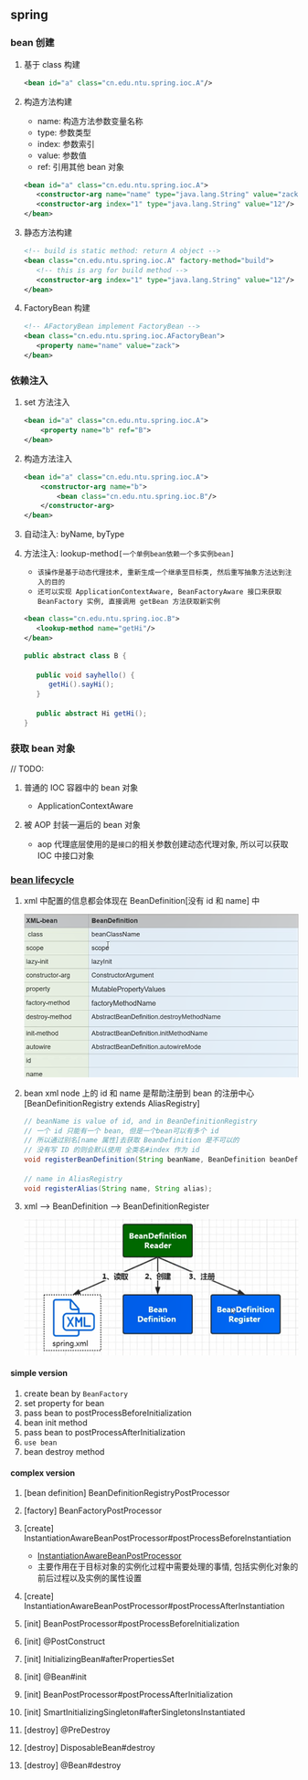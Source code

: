 ## spring

### bean 创建

1. 基于 class 构建

   ```xml
   <bean id="a" class="cn.edu.ntu.spring.ioc.A"/>
   ```

2. 构造方法构建

   - name: 构造方法参数变量名称
   - type: 参数类型
   - index: 参数索引
   - value: 参数值
   - ref: 引用其他 bean 对象

   ```xml
   <bean id="a" class="cn.edu.ntu.spring.ioc.A">
      <constructor-arg name="name" type="java.lang.String" value="zack"/>
      <constructor-arg index="1" type="java.lang.String" value="12"/>
   </bean>
   ```

3. 静态方法构建

   ```xml
   <!-- build is static method: return A object -->
   <bean class="cn.edu.ntu.spring.ioc.A" factory-method="build">
      <!-- this is arg for build method -->
      <constructor-arg index="1" type="java.lang.String" value="12"/>
   </bean>
   ```

4. FactoryBean 构建

   ```xml
   <!-- AFactoryBean implement FactoryBean -->
   <bean class="cn.edu.ntu.spring.ioc.AFactoryBean">
      <property name="name" value="zack">
   </bean>
   ```

### 依赖注入

1. set 方法注入

   ```xml
   <bean id="a" class="cn.edu.ntu.spring.ioc.A">
       <property name="b" ref="B">
   </bean>
   ```

2. 构造方法注入

   ```xml
   <bean id="a" class="cn.edu.ntu.spring.ioc.A">
       <constructor-arg name="b">
           <bean class="cn.edu.ntu.spring.ioc.B"/>
       </constructor-arg>
   </bean>
   ```

3. 自动注入: byName, byType
4. 方法注入: lookup-method`[一个单例bean依赖一个多实例bean]`

   - `该操作是基于动态代理技术, 重新生成一个继承至目标类, 然后重写抽象方法达到注入的目的`
   - `还可以实现 ApplicationContextAware, BeanFactoryAware 接口来获取 BeanFactory 实例, 直接调用 getBean 方法获取新实例`

   ```xml
   <bean class="cn.edu.ntu.spring.ioc.B">
      <lookup-method name="getHi"/>
   </bean>
   ```

   ```java
   public abstract class B {

      public void sayhello() {
         getHi().sayHi();
      }

      public abstract Hi getHi();
   }
   ```

### 获取 bean 对象

// TODO:

1. 普通的 IOC 容器中的 bean 对象

   - ApplicationContextAware

2. 被 AOP 封装一遍后的 bean 对象
   - aop 代理底层使用的是`接口`的相关参数创建动态代理对象, 所以可以获取 IOC 中接口对象

### [bean lifecycle](https://github.com/Alice52/java-ocean/issues/116#issuecomment-629587378)

1. xml 中配置的信息都会体现在 BeanDefinition[没有 id 和 name] 中

   ![avatar](/static/image/spring/spring-ioc-bean.png)

2. bean xml node 上的 id 和 name 是帮助注册到 bean 的注册中心[BeanDefinitionRegistry extends AliasRegistry]

   ```java
   // beanName is value of id, and in BeanDefinitionRegistry
   // 一个 id 只能有一个 bean, 但是一个bean可以有多个 id
   // 所以通过别名[name 属性]去获取 BeanDefinition 是不可以的
   // 没有写 ID 的则会默认使用 全类名#index 作为 id
   void registerBeanDefinition(String beanName, BeanDefinition beanDefinition) throws BeanDefinitionStoreException;

   // name in AliasRegistry
   void registerAlias(String name, String alias);
   ```

3. xml --> BeanDefinition --> BeanDefinitionRegister

   ![avatar](/static/image/spring/spring-ioc-bean-definition.png)

#### simple version

1.  create bean by `BeanFactory`
2.  set property for bean
3.  pass bean to postProcessBeforeInitialization
4.  bean init method
5.  pass bean to postProcessAfterInitialization
6.  `use bean`
7.  bean destroy method

#### complex version

1. [bean definition] BeanDefinitionRegistryPostProcessor
2. [factory] BeanFactoryPostProcessor
3. [create] InstantiationAwareBeanPostProcessor#postProcessBeforeInstantiation

   - [InstantiationAwareBeanPostProcessor](https://blog.csdn.net/u010634066/article/details/80321854)
   - 主要作用在于目标对象的实例化过程中需要处理的事情, 包括实例化对象的前后过程以及实例的属性设置

4. [create] InstantiationAwareBeanPostProcessor#postProcessAfterInstantiation
5. [init] BeanPostProcessor#postProcessBeforeInitialization
6. [init] @PostConstruct
7. [init] InitializingBean#afterPropertiesSet
8. [init] @Bean#init
9. [init] BeanPostProcessor#postProcessAfterInitialization
10. [init] SmartInitializingSingleton#afterSingletonsInstantiated
11. [destroy] @PreDestroy
12. [destroy] DisposableBean#destroy
13. [destroy] @Bean#destroy
